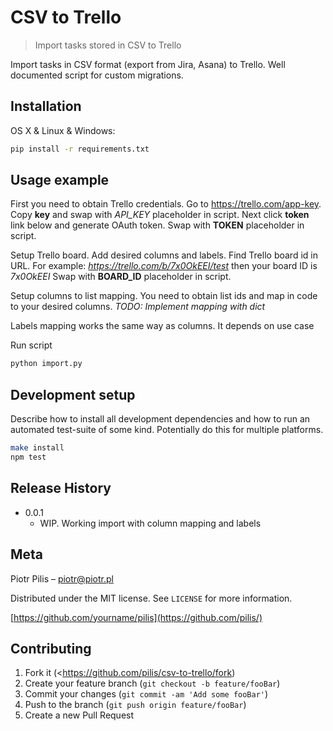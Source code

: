 # CSV to Trello
> Import tasks stored in CSV to Trello

Import tasks in CSV format (export from Jira, Asana) to Trello. Well documented script for custom migrations. 

## Installation

OS X & Linux & Windows:

```sh
pip install -r requirements.txt
```

## Usage example

First you need to obtain Trello credentials. Go to https://trello.com/app-key. 
Copy **key** and swap with *API_KEY* placeholder in script. 
Next click **token** link below and generate OAuth token. Swap with **TOKEN** placeholder in script.


Setup Trello board. Add desired columns and labels. Find Trello board id in URL. 
For example: *https://trello.com/b/7x0OkEEI/test* then your board ID is *7x0OkEEI*
Swap with **BOARD_ID** placeholder in script.

Setup columns to list mapping. You need to obtain list ids and map in code to your desired columns. 
*TODO: Implement mapping with dict*

Labels mapping works the same way as columns. It depends on use case

Run script
```sh
python import.py
```

## Development setup

Describe how to install all development dependencies and how to run an automated test-suite of some kind. Potentially do this for multiple platforms.

```sh
make install
npm test
```

## Release History

* 0.0.1
    * WIP. Working import with column mapping and labels

## Meta

Piotr Pilis – piotr@piotr.pl

Distributed under the MIT license. See ``LICENSE`` for more information.

[https://github.com/yourname/pilis](https://github.com/pilis/)

## Contributing

1. Fork it (<https://github.com/pilis/csv-to-trello/fork)
2. Create your feature branch (`git checkout -b feature/fooBar`)
3. Commit your changes (`git commit -am 'Add some fooBar'`)
4. Push to the branch (`git push origin feature/fooBar`)
5. Create a new Pull Request